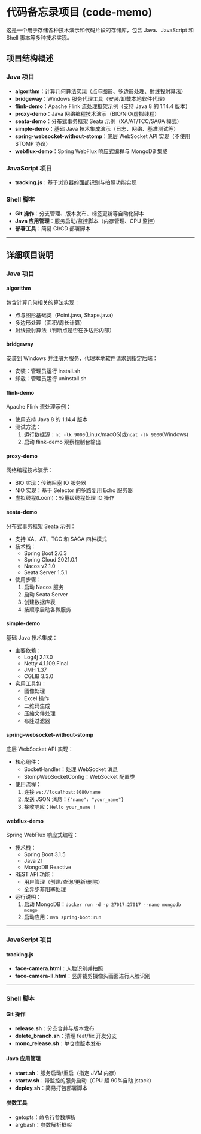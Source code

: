 # 代码备忘录项目 (code-memo)

这是一个用于存储各种技术演示和代码片段的存储库，包含 Java、JavaScript 和 Shell 脚本等多种技术实现。

## 项目结构概述

### Java 项目

- **algorithm**：计算几何算法实现（点与图形、多边形处理、射线投射算法）
- **bridgeway**：Windows 服务代理工具（安装/卸载本地软件代理）
- **flink-demo**：Apache Flink 流处理框架示例（支持 Java 8 的 1.14.4 版本）
- **proxy-demo**：Java 网络编程技术演示（BIO/NIO/虚拟线程）
- **seata-demo**：分布式事务框架 Seata 示例（XA/AT/TCC/SAGA 模式）
- **simple-demo**：基础 Java 技术集成演示（日志、网络、基准测试等）
- **spring-websocket-without-stomp**：底层 WebSocket API 实现（不使用 STOMP 协议）
- **webflux-demo**：Spring WebFlux 响应式编程与 MongoDB 集成

### JavaScript 项目

- **tracking.js**：基于浏览器的面部识别与拍照功能实现

### Shell 脚本

- **Git 操作**：分支管理、版本发布、标签更新等自动化脚本
- **Java 应用管理**：服务启动/监控脚本（内存管理、CPU 监控）
- **部署工具**：简易 CI/CD 部署脚本

---

## 详细项目说明

### Java 项目

#### algorithm

包含计算几何相关的算法实现：

- 点与图形基础类（Point.java, Shape.java）
- 多边形处理（面积/周长计算）
- 射线投射算法（判断点是否在多边形内部）

#### bridgeway

安装到 Windows 并注册为服务，代理本地软件请求到指定后端：

- 安装：管理员运行 install.sh
- 卸载：管理员运行 uninstall.sh

#### flink-demo

Apache Flink 流处理示例：

- 使用支持 Java 8 的 1.14.4 版本
- 测试方法：
  1. 运行数据源：`nc -lk 9000`(Linux/macOS)或`ncat -lk 9000`(Windows)
  2. 启动 flink-demo 观察控制台输出

#### proxy-demo

网络编程技术演示：

- BIO 实现：传统阻塞 IO 服务器
- NIO 实现：基于 Selector 的多路复用 Echo 服务器
- 虚拟线程(Loom)：轻量级线程处理 IO 操作

#### seata-demo

分布式事务框架 Seata 示例：

- 支持 XA、AT、TCC 和 SAGA 四种模式
- 技术栈：
  - Spring Boot 2.6.3
  - Spring Cloud 2021.0.1
  - Nacos v2.1.0
  - Seata Server 1.5.1
- 使用步骤：
  1. 启动 Nacos 服务
  2. 启动 Seata Server
  3. 创建数据库表
  4. 按顺序启动各微服务

#### simple-demo

基础 Java 技术集成：

- 主要依赖：
  - Log4j 2.17.0
  - Netty 4.1.109.Final
  - JMH 1.37
  - CGLIB 3.3.0
- 实用工具包：
  - 图像处理
  - Excel 操作
  - 二维码生成
  - 压缩文件处理
  - 布隆过滤器

#### spring-websocket-without-stomp

底层 WebSocket API 实现：

- 核心组件：
  - SocketHandler：处理 WebSocket 消息
  - StompWebSocketConfig：WebSocket 配置类
- 使用流程：
  1. 连接 `ws://localhost:8080/name`
  2. 发送 JSON 消息：`{"name": "your_name"}`
  3. 接收响应：`Hello your_name !`

#### webflux-demo

Spring WebFlux 响应式编程：

- 技术栈：
  - Spring Boot 3.1.5
  - Java 21
  - MongoDB Reactive
- REST API 功能：
  - 用户管理（创建/查询/更新/删除）
  - 全异步非阻塞处理
- 运行说明：
  1. 启动 MongoDB：`docker run -d -p 27017:27017 --name mongodb mongo`
  2. 启动应用：`mvn spring-boot:run`

---

### JavaScript 项目

#### tracking.js

- **face-camera.html**：人脸识别并拍照
- **face-camera-II.html**：竖屏裁剪摄像头画面进行人脸识别

---

### Shell 脚本

#### Git 操作

- **release.sh**：分支合并与版本发布
- **delete_branch.sh**：清理 feat/fix 开发分支
- **mono_release.sh**：单仓库版本发布

#### Java 应用管理

- **start.sh**：服务启动/重启（指定 JVM 内存）
- **startw.sh**：带监控的服务启动（CPU 超 90%自动 jstack）
- **deploy.sh**：简易打包部署脚本

#### 参数工具

- getopts：命令行参数解析
- argbash：参数解析框架
